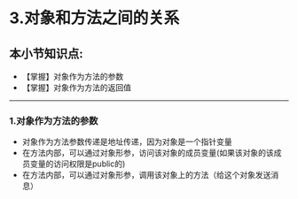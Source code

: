 # 3.对象和方法之间的关系

## 本小节知识点:

* 【掌握】对象作为方法的参数
* 【掌握】对象作为方法的返回值

***

### 1.对象作为方法的参数

* 对象作为方法参数传递是地址传递，因为对象是一个指针变量
* 在方法内部，可以通过对象形参，访问该对象的成员变量(如果该对象的该成员变量的访问权限是public的)
* 在方法内部，可以通过对象形参，调用该对象上的方法（给这个对象发送消息）
